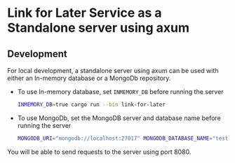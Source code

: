 # Link for Later Service as a Standalone server using axum

## Development

For local development, a standalone server using axum can be used with either an In-memory database or a MongoDb repository.

* To use In-memory database, set `INMEMORY_DB` before running the server

    ```sh
    INMEMORY_DB=true cargo run --bin link-for-later
    ```

* To use MongoDb, set the MongoDB server and database name before running the server

    ```sh
    MONGODB_URI="mongodb://localhost:27017" MONGODB_DATABASE_NAME="test" cargo run --bin link-for-later
    ```

You will be able to send requests to the server using port 8080.
